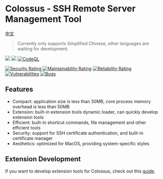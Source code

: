 # Colossus - SSH Remote Server Management Tool

[中文](README_zh.md)

> Currently only supports Simplified Chinese, other languages are waiting for development.

[![](https://img.shields.io/badge/Go-1.21+-%2300ADD8?style=flat&logo=go)](go.work)
[![](https://img.shields.io/badge/Version-0.0.1%20beta1-green)](control)
[![CodeQL](https://github.com/skye-z/colossus/workflows/CodeQL/badge.svg)](https://github.com/skye-z/colossus/security/code-scanning)


[![Security Rating](https://sonarcloud.io/api/project_badges/measure?project=skye-z_colossus&metric=security_rating)](https://sonarcloud.io/summary/new_code?id=skye-z_colossus)
[![Maintainability Rating](https://sonarcloud.io/api/project_badges/measure?project=skye-z_colossus&metric=sqale_rating)](https://sonarcloud.io/summary/new_code?id=skye-z_colossus)
[![Reliability Rating](https://sonarcloud.io/api/project_badges/measure?project=skye-z_colossus&metric=reliability_rating)](https://sonarcloud.io/summary/new_code?id=skye-z_colossus)
[![Vulnerabilities](https://sonarcloud.io/api/project_badges/measure?project=skye-z_colossus&metric=vulnerabilities)](https://sonarcloud.io/summary/new_code?id=skye-z_colossus)
[![Bugs](https://sonarcloud.io/api/project_badges/measure?project=skye-z_colossus&metric=bugs)](https://sonarcloud.io/summary/new_code?id=skye-z_colossus)

## Features

* Compact: application size is less than 30MB, core process memory overhead is less than 50MB
* Extension: built-in extension tools dynamic loader, can quickly develop extension tools
* Efficient: built-in shortcut commands, file management and other efficient tools
* Security: support for SSH certificate authentication, and built-in certificate manager
* Aesthetics: optimized for MacOS, providing system-specific styles

## Extension Development

If you want to develop extension tools for Colossus, check out this [guide](https://github.com/skye-z/colossus-frontend/blob/main/src/tools/README.md).
